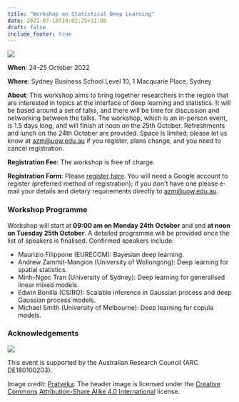```yaml
---
title: "Workshop on Statistical Deep Learning"
date: 2021-07-18T14:02:25+11:00
draft: false
include_footer: true
---
```


![ ](deepspat-website/images/circularquay.jpg)

**When**: 24-25 October 2022

**Where**: Sydney Business School Level 10, 1 Macquarie Place, Sydney

**About**: This workshop aims to bring together researchers in the region that are interested in topics at the interface of deep learning and statistics. It will be based around a set of talks, and there will be time for discussion and networking between the talks. The workshop, which is an in-person event, is 1.5 days long, and will finish at noon on the 25th October. Refreshments and lunch on the 24th October are provided. Space is limited; please let us know at azm@uow.edu.au if you register, plans change, and you need to cancel registration. 


**Registration Fee**: The workshop is free of charge.

**Registration Form**: Please <span style="color:blue"><a href="https://docs.google.com/forms/d/e/1FAIpQLSfKFmrZkOzeR2sslVGVKRaEShotN11wCp3S3Ia-aklf9GtqgQ/viewform?usp=sf_link">register here</a></span>. You will need a Google account to register (preferred method of registration); if you don't have one please e-mail your details and dietary requirements directly to azm@uow.edu.au. 

### Workshop Programme

Workshop will start at **09:00 am on Monday 24th October** and end **at noon on Tuesday 25th October**. A detailed programme will be provided once the list of speakers is finalised. Confirmed speakers include:

- Maurizio Filippone (EURECOM): Bayesian deep learning.
- Andrew Zammit-Mangion (University of Wollongong): Deep learning for spatial statistics.
- Minh-Ngoc Tran (University of Sydney): Deep learning for generalised linear mixed models.
- Edwin Bonilla (CSIRO): Scalable inference in Gaussian process and deep Gaussian process models.
- Michael Smith (University of Melbourne): Deep learning for copula models.

### Acknowledgements

![ ](deepspat-website/images/ARC_Logo2.jpg)

This event is supported by the Australian Research Council (ARC DE180100203). 

Image credit: [Pratyeka](https://commons.wikimedia.org/wiki/File:Circular_Quay_from_Sydney_Harbour_Bridge_(2015-02-08).jpg). The header image is licensed under the [Creative Commons](https://en.wikipedia.org/wiki/Creative_Commons) [Attribution-Share Alike 4.0 International](https://creativecommons.org/licenses/by-sa/4.0/deed.en) license.
